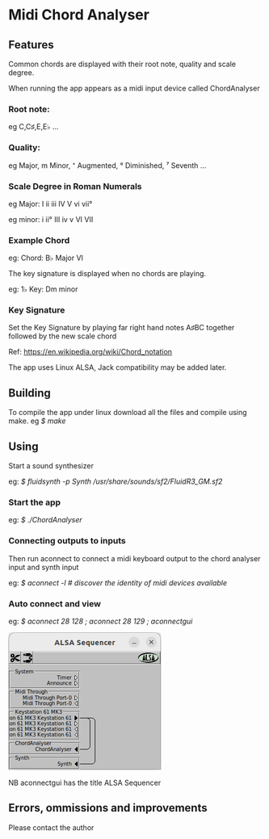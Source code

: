 # Midi Chord Analyser

## Features

Common chords are displayed with their root note, quality and scale degree.

When running the app appears as a midi input device called ChordAnalyser

### Root note: 

eg C,C♯,E,E♭ ...

### Quality: 

eg Major, m Minor, ⁺ Augmented, ° Diminished, ⁷ Seventh ...

### Scale Degree in Roman Numerals 

eg Major: I ii  iii IV V vi vii°

eg minor: i ii° III iv v VI VII 

### Example Chord

eg: Chord:  B♭   Major VI

The key signature is displayed when no chords are playing.

eg: 1♭ Key:  Dm    minor

### Key Signature

Set the Key Signature by playing far right hand notes A♯BC together followed by the new scale chord

Ref: https://en.wikipedia.org/wiki/Chord_notation

The app uses Linux ALSA, Jack compatibility may be added later.

## Building
To compile the app under linux download all the files and compile using make. 
eg *$ make*

## Using

Start a sound synthesizer 

eg: *$ fluidsynth -p Synth /usr/share/sounds/sf2/FluidR3_GM.sf2*

### Start the app

eg: *$ ./ChordAnalyser*

### Connecting outputs to inputs

Then run aconnect to connect a midi keyboard output to the chord analyser input and synth input

eg: *$ aconnect -l # discover the identity of midi devices available*

### Auto connect and view
eg: *$ aconnect 28 128 ; aconnect 28 129 ; aconnectgui*

<img src="aconnectgui.png" style="height: 272px; width:302px;"/>

NB aconnectgui has the title ALSA Sequencer

## Errors, ommissions and improvements

Please contact the author

